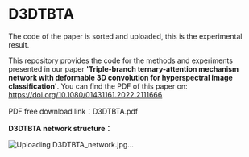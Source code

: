 # D3DTBTA
The code of the paper is sorted and uploaded, this is the experimental result.

This repository provides the code for the methods and experiments presented in our paper __'Triple-branch ternary-attention mechanism network with deformable 3D convolution for hyperspectral image classification'__. You can find the PDF of this paper on: https://doi.org/10.1080/01431161.2022.2111666

PDF free download link：D3DTBTA.pdf

__D3DTBTA network structure：__

![Uploading D3DTBTA_network.jpg…]()
